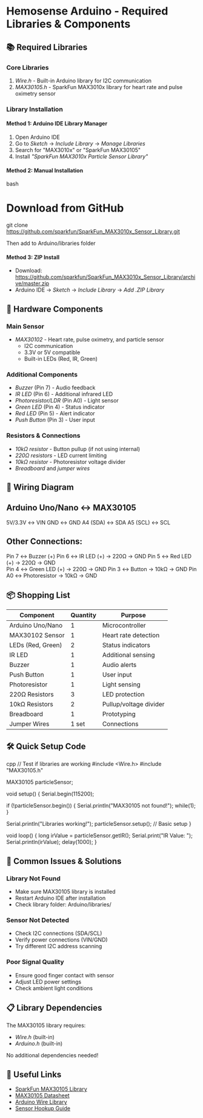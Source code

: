 # Hemosense Arduino - Required Libraries & Components

## 📚 Required Libraries

### Core Libraries
1. *Wire.h* - Built-in Arduino library for I2C communication
2. *MAX30105.h* - SparkFun MAX3010x library for heart rate and pulse oximetry sensor

### Library Installation

#### Method 1: Arduino IDE Library Manager
1. Open Arduino IDE
2. Go to *Sketch* → *Include Library* → *Manage Libraries*
3. Search for "MAX3010x" or "SparkFun MAX30105"
4. Install *"SparkFun MAX3010x Particle Sensor Library"*

#### Method 2: Manual Installation
bash
# Download from GitHub
git clone https://github.com/sparkfun/SparkFun_MAX3010x_Sensor_Library.git

Then add to Arduino/libraries folder

#### Method 3: ZIP Install
- Download: https://github.com/sparkfun/SparkFun_MAX3010x_Sensor_Library/archive/master.zip
- Arduino IDE → *Sketch* → *Include Library* → *Add .ZIP Library*

## 🔧 Hardware Components

### Main Sensor
- *MAX30102* - Heart rate, pulse oximetry, and particle sensor
  - I2C communication
  - 3.3V or 5V compatible
  - Built-in LEDs (Red, IR, Green)

### Additional Components
- *Buzzer* (Pin 7) - Audio feedback
- *IR LED* (Pin 6) - Additional infrared LED
- *Photoresistor/LDR* (Pin A0) - Light sensor
- *Green LED* (Pin 4) - Status indicator
- *Red LED* (Pin 5) - Alert indicator  
- *Push Button* (Pin 3) - User input

### Resistors & Connections
- *10kΩ resistor* - Button pullup (if not using internal)
- *220Ω resistors* - LED current limiting
- *10kΩ resistor* - Photoresistor voltage divider
- *Breadboard* and *jumper wires*

## 🔌 Wiring Diagram


Arduino Uno/Nano ↔ MAX30105
---------------------------
5V/3.3V         ↔ VIN
GND             ↔ GND
A4 (SDA)        ↔ SDA
A5 (SCL)        ↔ SCL

Other Connections:
-----------------
Pin 7  ↔ Buzzer (+)
Pin 6  ↔ IR LED (+) → 220Ω → GND
Pin 5  ↔ Red LED (+) → 220Ω → GND  
Pin 4  ↔ Green LED (+) → 220Ω → GND
Pin 3  ↔ Button → 10kΩ → GND
Pin A0 ↔ Photoresistor → 10kΩ → GND


## 📦 Shopping List

| Component | Quantity | Purpose |
|-----------|----------|---------|
| Arduino Uno/Nano | 1 | Microcontroller |
| MAX30102 Sensor | 1 | Heart rate detection |
| LEDs (Red, Green) | 2 | Status indicators |
| IR LED | 1 | Additional sensing |
| Buzzer | 1 | Audio alerts |
| Push Button | 1 | User input |
| Photoresistor | 1 | Light sensing |
| 220Ω Resistors | 3 | LED protection |
| 10kΩ Resistors | 2 | Pullup/voltage divider |
| Breadboard | 1 | Prototyping |
| Jumper Wires | 1 set | Connections |

## 🛠 Quick Setup Code

cpp
// Test if libraries are working
#include <Wire.h>
#include "MAX30105.h"

MAX30105 particleSensor;

void setup() {
  Serial.begin(115200);
  
  if (!particleSensor.begin()) {
    Serial.println("MAX30105 not found!");
    while(1);
  }
  
  Serial.println("Libraries working!");
  particleSensor.setup(); // Basic setup
}

void loop() {
  long irValue = particleSensor.getIR();
  Serial.print("IR Value: ");
  Serial.println(irValue);
  delay(1000);
}


## 🚨 Common Issues & Solutions

### Library Not Found
- Make sure MAX30105 library is installed
- Restart Arduino IDE after installation
- Check library folder: Arduino/libraries/

### Sensor Not Detected
- Check I2C connections (SDA/SCL)
- Verify power connections (VIN/GND)
- Try different I2C address scanning

### Poor Signal Quality
- Ensure good finger contact with sensor
- Adjust LED power settings
- Check ambient light conditions

## 📋 Library Dependencies

The MAX30105 library requires:
- *Wire.h* (built-in)
- *Arduino.h* (built-in)

No additional dependencies needed!

## 🔗 Useful Links

- [SparkFun MAX30105 Library](https://github.com/sparkfun/SparkFun_MAX3010x_Sensor_Library)
- [MAX30105 Datasheet](https://datasheets.maximintegrated.com/en/ds/MAX30105.pdf)
- [Arduino Wire Library](https://www.arduino.cc/en/reference/wire)
- [Sensor Hookup Guide](https://learn.sparkfun.com/tutorials/max30105-particle-and-pulse-ox-sensor-hookup-guide)